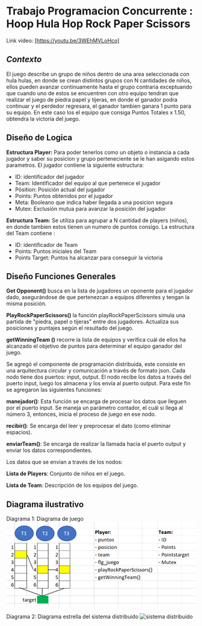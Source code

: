# Trabajo Programacion Concurrente : Hoop Hula Hop Rock Paper Scissors
Link video: [https://youtu.be/3WEhMVLoHco]
## *Contexto*
El juego describe un grupo de niños dentro de una area seleccionada con hula hulas, en donde se crean distintos grupos con N cantidades de niños, ellos pueden avanzar continuamente hasta el grupo contraria exceptuando que cuando uno de estos se encuentren con otro equipo tendran que realizar el juego de piedra papel y tijeras, en donde el ganador podra continuar y el perdedor regresara, el ganador tambien ganara 1 punto para su equipo. En este caso los el equipo que consiga Puntos Totales x 1.50, obtendra la victoria del juego.

## Diseño de Logica
**Estructura Player:**  Para poder tenerlos como un objeto o instancia a cada jugador y saber su posicion y grupo perteneciente se le han asigando estos parametros.
El jugador contiene la siguiente estructura:
- ID: identificador del jugador
- Team: Identificador del equipo al que pertenece el jugador
- Pòsition: Posición actual del jugador
- Points: Puntos obtenidos por el jugador
- Meta: Booleano que indica haber llegada a una posicion segura
- Mutex: Exclusión mutua para avanzar la posición del jugador  

**Estructura Team:** Se utiliza para agrupar a N cantidad de players (niños), en donde tambien estos tienen un numero de puntos consigo.
La estructura del Team contiene :
 - ID: identificador de Team
 - Points: Puntos iniciales del Team
 - Points Target: Puntos ha alcanzar para conseguir la victoria

## Diseño Funciones Generales
**Get Opponent()** busca en la lista de jugadores un oponente para el jugador dado, asegurándose de que pertenezcan a equipos diferentes y tengan la misma posición.  

**PlayRockPaperScissors()** la función playRockPaperScissors simula una partida de "piedra, papel o tijeras" entre dos jugadores. Actualiza sus posiciones y puntajes según el resultado del juego.  

**getWinningTeam ()**  recorre la lista de equipos y verifica cuál de ellos ha alcanzado el objetivo de puntos para determinar el equipo ganador del juego.

Se agregó el componente de programación distribuida, este consiste en una arquitectura circular y comunicación a través de formato json. Cada nodo tiene dos puertos: input, output. El nodo recibe los datos a través del puerto input, luego los almacena y los envía al puerto output. Para este fin se agregaron las siguientes funciones:  

**manejador()**: Esta función se encarga de procesar los datos que lleguen por el puerto input. Se maneja un parámetro contador, el cuál si llega al número 3, entonces, inicia el proceso de juego en ese nodo.

**recibir()**: Se encarga del leer y preprocesar el dato (como eliminar espacios). 

**enviarTeam()**: Se encarga de realizar la llamada hacia el puerto output y enviar los datos correspondientes.

Los datos que se envian a través de los nodos:

**Lista de Players**: Conjunto de niños en el juego.

**Lista de Team**: Descripción de los equipos del juego.

## Diagrama ilustrativo
Diagrama 1: Diagrama de juego
![diagrama ilustrativo](diagrama_prog_concurrente_distribuida.png)

Diagrama 2: Diagrama estrella del sistema distribuido
![sistema distribuido](Postparcial-Distributed_algorithm.jpg)
